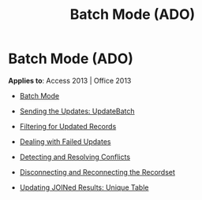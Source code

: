 ﻿---
title: Batch Mode (ADO)
TOCTitle: Batch Mode
ms:assetid: a67dc9ec-10b7-4b46-8110-21c0f6592fb7
ms:mtpsurl: https://msdn.microsoft.com/library/JJ249770(v=office.15)
ms:contentKeyID: 48546857
ms.date: 09/18/2015
mtps_version: v=office.15
---

# Batch Mode (ADO)


**Applies to**: Access 2013 | Office 2013



  - [Batch Mode](batch-mode.md)

  - [Sending the Updates: UpdateBatch](sending-the-updates-updatebatch.md)

  - [Filtering for Updated Records](filtering-for-updated-records.md)

  - [Dealing with Failed Updates](dealing-with-failed-updates.md)

  - [Detecting and Resolving Conflicts](detecting-and-resolving-conflicts.md)

  - [Disconnecting and Reconnecting the Recordset](disconnecting-and-reconnecting-the-recordset.md)

  - [Updating JOINed Results: Unique Table](updating-joined-results-unique-table.md)


